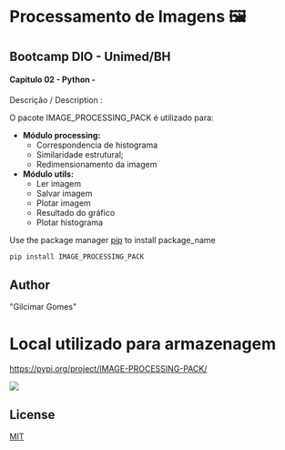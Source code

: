 # Processamento de Imagens :framed_picture: 

## Bootcamp DIO - Unimed/BH

#### Capitulo 02 - Python - 

Descrição / Description :

O pacote IMAGE_PROCESSING_PACK é utilizado para: 

- **Módulo processing:**
  - Correspondencia de histograma
  - Similaridade estrutural;
  - Redimensionamento da imagem
- **Módulo utils:**
  - Ler imagem
  - Salvar imagem
  - Plotar imagem
  - Resultado do gráfico
  - Plotar histograma



Use the package manager [pip](https://pip.pypa.io/en/stable/) to install package_name

```bash
pip install IMAGE_PROCESSING_PACK
```



## Author
"Gilcimar Gomes"



# Local utilizado para armazenagem

https://pypi.org/project/IMAGE-PROCESSING-PACK/

![](C:\workspace\DIO-Gera-o-Tech-Unimed\CAP_02-Python\02_Projetos\Pacotes\IMAGE_PROCESSING_PACK\Pypi.png)



## License
[MIT](https://choosealicense.com/licenses/mit/)
